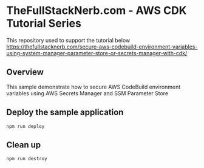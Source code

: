 # TheFullStackNerb.com - AWS CDK Tutorial Series
This repository used to support the tutorial below
https://thefullstacknerb.com/secure-aws-codebuild-environment-variables-using-system-manager-parameter-store-or-secrets-manager-with-cdk/


## Overview
This sample demonstrate how to secure AWS CodeBuild environment variables using AWS Secrets Manager and SSM Parameter Store
## Deploy the sample application
```
npm run deploy
```

## Clean up
```
npm run destroy
```